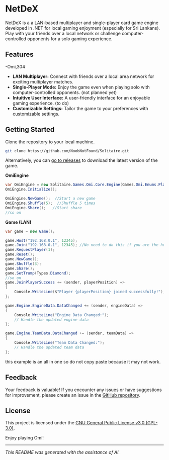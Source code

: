 # NetDeX

NetDeX is a a LAN-based multiplayer and single-player card game engine developed in .NET for local gaming enjoyment (especially for Sri Lankans). Play with your friends over a local network or challenge computer-controlled opponents for a solo gaming experience.

## Features

-Omi,304
- **LAN Multiplayer:** Connect with friends over a local area network for exciting multiplayer matches.
- **Single-Player Mode:** Enjoy the game even when playing solo with computer-controlled opponents. (not planned yet)
- **Intuitive User Interface:** A user-friendly interface for an enjoyable gaming experience. (to do)
- **Customizable Settings:** Tailor the game to your preferences with customizable settings.

## Getting Started

Clone the repository to your local machine.
   ```bash
   git clone https://github.com/NoobNotFound/Solitaire.git
   ```

Alternatively, you can [go to releases](https://github.com/NoobNotFound/Solitaire/releases) to download the latest version of the game.

**OmiEngine**
```C#
var OmiEngine = new Solitaire.Games.Omi.Core.Engine(Games.Omi.Enums.Players.Four);
OmiEngine.Initialize();

OmiEngine.NewGame();  //Start a new game
OmiEngine.Shuffle(5);  //Shuffle 5 times
OmiEngine.Share();   //Start share
//so on
```
**Game (LAN)**
```C#
var game = new Game();

game.Host("192.168.0.1", 12345);
game.Join("192.168.0.1", 12345); //No need to do this if you are the host
game.RequestPlayer(1);
game.Reset();
game.NewGame();
game.Shuffle(3);
game.Share();
game.SetTrump(Types.Diamond);
//so on
game.JoinPlayerSuccess += (sender, playerPosition) =>
{
    Console.WriteLine($"Player {playerPosition} joined successfully!");
};

game.Engine.EngineData.DataChanged += (sender, engineData) =>
{
    Console.WriteLine("Engine Data Changed:");
    // Handle the updated engine data
};

game.Engine.TeamData.DataChanged += (sender, teamData) =>
{
    Console.WriteLine("Team Data Changed:");
    // Handle the updated team data
};

```
this example is an all in one so do not copy paste because it may not work.

## Feedback

Your feedback is valuable! If you encounter any issues or have suggestions for improvement, please create an issue in the [GitHub repository](https://github.com/NoobNotFound/Solitaire/issues).

## License

This project is licensed under the [GNU General Public License v3.0 (GPL-3.0)](LICENSE).

Enjoy playing Omi!


---

*This README was generated with the assistance of AI.*

